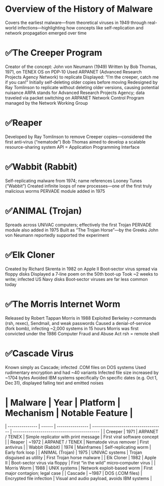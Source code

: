 # Overview of the History of Malware

Covers the earliest malware—from theoretical viruses in 1949 through real-world infections—highlighting how concepts like self-replication and network propagation emerged over time


# ✅The Creeper Program
Creator of the concept: John von Neumann (1949) 
Written by Bob Thomas, 1971, on TENEX OS on PDP‑10
Used ARPANET (Advanced Research Projects Agency Network) to replicate
Displayed: “I’m the creeper, catch me if you can!”
Initially self‑deleting older copies before moving
Redesigned by Ray Tomlinson to replicate without deleting older versions, causing potential nuisance 
ARPA stands for Advanced Research Projects Agency; data traveled via packet switching on ARPANET
Network Control Program managed by the Network Working Group 

# ✅Reaper
Developed by Ray Tomlinson to remove Creeper copies—considered the first anti‑virus (“nematode”) 
Bob Thomas aimed to develop a scalable resource-sharing system
API = Application Programming Interface 

# ✅Wabbit (Rabbit)
Self-replicating malware from 1974; name references Looney Tunes (“Wabbit”)
Created infinite loops of new processes—one of the first truly malicious worms
PERVADE module added in 1975 

# ✅ANIMAL (Trojan)
Spreads across UNIVAC computers; effectively the first Trojan
PERVADE module also added in 1975
Built as “The Trojan Horse”—by the Greeks
John von Neumann reportedly supported the experiment


# ✅Elk Cloner
Created by Richard Skrenta in 1982 on Apple II
Boot‑sector virus spread via floppy disks
Displayed a 7‑line poem on the 50th boot-up
Took ~2 weeks to write; infected US Navy disks
Boot‑sector viruses are far less common today 

# ✅The Morris Internet Worm
Released by Robert Tappan Morris in 1988
Exploited Berkeley r‑commands (rsh, rexec), Sendmail, and weak passwords
Caused a denial-of-service (fork bomb), infecting ~2,000 systems in 15 hours
Morris was first convicted under the 1986 Computer Fraud and Abuse Act
rsh = remote shell 


# ✅Cascade Virus
Known simply as Cascade; infected .COM files on DOS systems
Used rudimentary encryption and had ~40 variants
Infected file size increased by ~1704 bytes
Avoided IBM systems specifically
On specific dates (e.g. Oct 1, Dec 31), displayed falling text and emitted noises 


# | Malware         | Year   | Platform         | Mechanism                            | Notable Feature                              |
  | --------------- | ------ | ---------------- | ------------------------------------ | -------------------------------------------- |
  | Creeper         | 1971   | ARPANET / TENEX  | Simple replicator with print message | First viral software concept                 |
  | Reaper          | \~1972 | ARPANET / TENEX  | Nematode virus remover               | First antivirus                              |
  | Wabbit (Rabbit) | 1974   | Mainframes       | Self-replicating worm                | Early fork loop                              |
  | ANIMAL (Trojan) | 1975   | UNIVAC systems   | Trojan disguised as utility          | First Trojan horse malware                   |
  | Elk Cloner      | 1982   | Apple II         | Boot-sector virus via floppy         | First “in the wild” micro‑computer virus     |
  | Morris Worm     | 1988   | UNIX systems     | Network exploit-based worm           | First major contagion; legal case            |
  | Cascade         | \~1987 | DOS (.COM files) | Encrypted file infection             | Visual and audio payload, avoids IBM systems |
